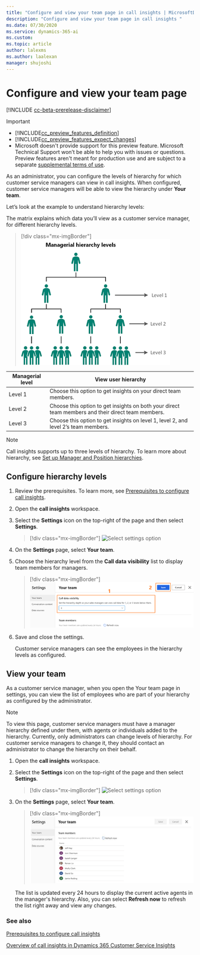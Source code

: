 ```yaml
---
title: "Configure and view your team page in call insights | MicrosoftDocs"
description: "Configure and view your team page in call insights "
ms.date: 07/30/2020
ms.service: dynamics-365-ai
ms.custom: 
ms.topic: article
author: lalexms
ms.author: laalexan
manager: shujoshi 
---
```


# Configure and view your team page

[!INCLUDE [cc-beta-prerelease-disclaimer](../includes/cc-beta-prerelease-disclaimer.md)]

> [!IMPORTANT]
> - [!INCLUDE[cc_preview_features_definition](../includes/cc-preview-features-definition.md)]  
> - [!INCLUDE[cc_preview_features_expect_changes](../includes/cc-preview-features-expect-changes.md)]
> - Microsoft doesn't provide support for this preview feature. Microsoft Technical Support won’t be able to help you with issues or questions. Preview features aren't meant for production use and are subject to a separate [supplemental terms of use](https://go.microsoft.com/fwlink/p/?linkid=870960).

As an administrator, you can configure the levels of hierarchy for which customer service managers can view in call insights. When configured, customer service managers will be able to view the hierarchy under **Your team**.

Let’s look at the example to understand hierarchy levels:

The matrix explains which data you’ll view as a customer service manager, for different hierarchy levels. 

> [!div class="mx-imgBorder"]
> ![Understand managerial hierarchy levels](media/ci-admin-manager-hierarchy-levels.png "Understand managerial hierarchy levels")

| Managerial level	| View user hierarchy |
|-------------------|---------------------|
| Level 1 | Choose this option to get insights on your direct team members. |
| Level 2 | Choose this option to get insights on both your direct team members and their direct team members. |
| Level 3 | Choose this option to get insights on level 1, level 2, and level 2’s team members. |

> [!NOTE]
> Call insights supports up to three levels of hierarchy. To learn more about hierarchy, see [Set up Manager and Position hierarchies](https://docs.microsoft.com/power-platform/admin/hierarchy-security#set-up-manager-and-position-hierarchies).

## Configure hierarchy levels

1.	Review the prerequisites. To learn more, see [Prerequisites to configure call insights](ci-admin-prereqs.md).

2.	Open the **call insights** workspace. 

3.	Select the **Settings** icon on the top-right of the page and then select **Settings**.

    > [!div class="mx-imgBorder"]
    > ![Select settings option](media/ci-app-admin-select-settings.png "Select settings option")

4.	On the **Settings** page, select **Your team**. 

5.	Choose the hierarchy level from the **Call data visibility** list to display team members for managers.

    > [!div class="mx-imgBorder"]
    > ![Choose the hierarchy level](media/ci-admin-configure-team-settings.png "Choose the hierarchy level")

6.	Save and close the settings.

    Customer service managers can see the employees in the hierarchy levels as configured.

## View your team

As a customer service manager, when you open the Your team page in settings, you can view the list of employees who are part of your hierarchy as configured by the administrator. 

> [!NOTE]
> To view this page, customer service managers must have a manager hierarchy defined under them, with agents or individuals added to the hierarchy. Currently, only administrators can change levels of hierarchy. For customer service managers to change it, they should contact an administrator to change the hierarchy on their behalf.

1.	Open the **call insights** workspace. 

2.	Select the **Settings** icon on the top-right of the page and then select **Settings**.

    > [!div class="mx-imgBorder"]
    > ![Select settings option](media/ci-app-admin-select-settings.png "Select settings option")

3.	On the **Settings** page, select **Your team**. 
    
    > [!div class="mx-imgBorder"]
    > ![View your team members](media/ci-admin-view-team-members.png "View your team members")

    The list is updated every 24 hours to display the current active agents in the manager's hierarchy. Also, you can select **Refresh now** to refresh the list right away and view any changes.

### See also

[Prerequisites to configure call insights](ci-admin-prereqs.md)

[Overview of call insights in Dynamics 365 Customer Service Insights](ci-overview.md)
